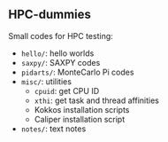 ## HPC-dummies

Small codes for HPC testing:

* `hello/`: hello worlds
* `saxpy/`: SAXPY codes
* `pidarts/`: MonteCarlo Pi codes
* `misc/`: utilities
  * `cpuid`: get CPU ID
  * `xthi`: get task and thread affinities
  * Kokkos installation scripts
  * Caliper installation script
* `notes/`: text notes
